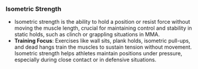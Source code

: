 ### **Isometric Strength**

- Isometric strength is the ability to hold a position or resist force without moving the muscle length, crucial for maintaining control and stability in static holds, such as clinch or grappling situations in MMA.
- **Training Focus**: Exercises like wall sits, plank holds, isometric pull-ups, and dead hangs train the muscles to sustain tension without movement. Isometric strength helps athletes maintain positions under pressure, especially during close contact or in defensive situations.